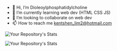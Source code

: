 - 👋 Hi, I’m Dioleoylphosphatidylcholine
- 🌱 I’m currently learning web dev (HTML CSS JS)
- 💞️ I’m looking to collaborate on web dev 
- 📫 How to reach me kentshen_lim2@hotmail.com

![Your Repository's Stats](https://github-readme-stats.vercel.app/api/top-langs/?username=kentshenlim&theme=blue-green)

![Your Repository's Stats](https://github-readme-stats.vercel.app/api?username=kentshenlim&show_icons=true)

<!---
kentshenlim/kentshenlim is a ✨ special ✨ repository because its `README.md` (this file) appears on your GitHub profile.
You can click the Preview link to take a look at your changes.
--->
